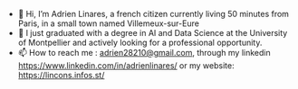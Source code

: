 - 👋 Hi, I’m Adrien Linares, a french citizen currently living 50 minutes from Paris, in a small town named Villemeux-sur-Eure
- 🌱 I just graduated with a degree in AI and Data Science at the University of Montpellier and actively looking for a professional opportunity.
- 📫 How to reach me : adrien28210@gmail.com, through my linkedin https://www.linkedin.com/in/adrienlinares/ or my website: https://lincons.infos.st/
<!---
adlina1/adlina1 is a ✨ special ✨ repository because its `README.md` (this file) appears on your GitHub profile.
You can click the Preview link to take a look at your changes.
--->

